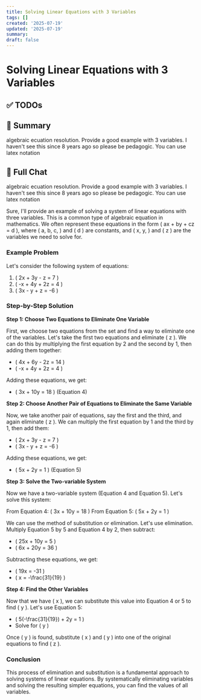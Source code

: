 ```yaml
---
title: Solving Linear Equations with 3 Variables
tags: []
created: '2025-07-19'
updated: '2025-07-19'
summary:
draft: false
---
```


# Solving Linear Equations with 3 Variables

## ✅ TODOs


## 📌 Summary
algebraic ecuation resolution. Provide a good example with 3 variables. I haven't see this since 8 years ago so please be pedagogic. You can use latex notation

## 🧠 Full Chat


algebraic ecuation resolution. Provide a good example with 3 variables. I haven't see this since 8 years ago so please be pedagogic. You can use latex notation

Sure, I'll provide an example of solving a system of linear equations with three variables. This is a common type of algebraic equation in mathematics. We often represent these equations in the form \( ax + by + cz = d \), where \( a, b, c, \) and \( d \) are constants, and \( x, y, \) and \( z \) are the variables we need to solve for.

### Example Problem

Let's consider the following system of equations:

1. \( 2x + 3y - z = 7 \)
2. \( -x + 4y + 2z = 4 \)
3. \( 3x - y + z = -6 \)

### Step-by-Step Solution

**Step 1: Choose Two Equations to Eliminate One Variable**

First, we choose two equations from the set and find a way to eliminate one of the variables. Let's take the first two equations and eliminate \( z \). We can do this by multiplying the first equation by 2 and the second by 1, then adding them together:

- \( 4x + 6y - 2z = 14 \)
- \( -x + 4y + 2z = 4 \)

Adding these equations, we get:

- \( 3x + 10y = 18 \) (Equation 4)

**Step 2: Choose Another Pair of Equations to Eliminate the Same Variable**

Now, we take another pair of equations, say the first and the third, and again eliminate \( z \). We can multiply the first equation by 1 and the third by 1, then add them:

- \( 2x + 3y - z = 7 \)
- \( 3x - y + z = -6 \)

Adding these equations, we get:

- \( 5x + 2y = 1 \) (Equation 5)

**Step 3: Solve the Two-variable System**

Now we have a two-variable system (Equation 4 and Equation 5). Let's solve this system:

From Equation 4: \( 3x + 10y = 18 \)
From Equation 5: \( 5x + 2y = 1 \)

We can use the method of substitution or elimination. Let's use elimination. Multiply Equation 5 by 5 and Equation 4 by 2, then subtract:

- \( 25x + 10y = 5 \)
- \( 6x + 20y = 36 \)

Subtracting these equations, we get:

- \( 19x = -31 \)
- \( x = -\frac{31}{19} \)

**Step 4: Find the Other Variables**

Now that we have \( x \), we can substitute this value into Equation 4 or 5 to find \( y \). Let's use Equation 5:

- \( 5(-\frac{31}{19}) + 2y = 1 \)
- Solve for \( y \)

Once \( y \) is found, substitute \( x \) and \( y \) into one of the original equations to find \( z \).

### Conclusion

This process of elimination and substitution is a fundamental approach to solving systems of linear equations. By systematically eliminating variables and solving the resulting simpler equations, you can find the values of all variables.